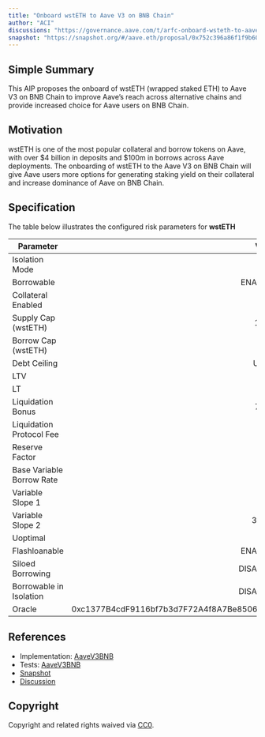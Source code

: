 ```yaml
---
title: "Onboard wstETH to Aave V3 on BNB Chain"
author: "ACI"
discussions: "https://governance.aave.com/t/arfc-onboard-wsteth-to-aave-v3-on-bnb-chain/18501"
snapshot: "https://snapshot.org/#/aave.eth/proposal/0x752c396a86f1f9b60d3e43b7ed223d9d2f66014e03b6b3eb7ac59e8a169d1fe5"
---
```


## Simple Summary

This AIP proposes the onboard of wstETH (wrapped staked ETH) to Aave V3 on BNB Chain to improve Aave’s reach across alternative chains and provide increased choice for Aave users on BNB Chain.

## Motivation

wstETH is one of the most popular collateral and borrow tokens on Aave, with over $4 billion in deposits and $100m in borrows across Aave deployments. The onboarding of wstETH to the Aave V3 on BNB Chain will give Aave users more options for generating staking yield on their collateral and increase dominance of Aave on BNB Chain.

## Specification

The table below illustrates the configured risk parameters for **wstETH**

| Parameter                 |                                      Value |
| ------------------------- | -----------------------------------------: |
| Isolation Mode            |                                      false |
| Borrowable                |                                    ENABLED |
| Collateral Enabled        |                                       true |
| Supply Cap (wstETH)       |                                      1,900 |
| Borrow Cap (wstETH)       |                                        190 |
| Debt Ceiling              |                                      USD 0 |
| LTV                       |                                       72 % |
| LT                        |                                       75 % |
| Liquidation Bonus         |                                      7.5 % |
| Liquidation Protocol Fee  |                                       10 % |
| Reserve Factor            |                                       15 % |
| Base Variable Borrow Rate |                                        0 % |
| Variable Slope 1          |                                        7 % |
| Variable Slope 2          |                                      300 % |
| Uoptimal                  |                                       45 % |
| Flashloanable             |                                    ENABLED |
| Siloed Borrowing          |                                   DISABLED |
| Borrowable in Isolation   |                                   DISABLED |
| Oracle                    | 0xc1377B4cdF9116bf7b3d7F72A4f8A7Be8506cE80 |

## References

- Implementation: [AaveV3BNB](https://github.com/bgd-labs/aave-proposals-v3/blob/main/src/20241030_AaveV3BNB_OnboardWstETHToAaveV3OnBNBChain/AaveV3BNB_OnboardWstETHToAaveV3OnBNBChain_20241030.sol)
- Tests: [AaveV3BNB](https://github.com/bgd-labs/aave-proposals-v3/blob/main/src/20241030_AaveV3BNB_OnboardWstETHToAaveV3OnBNBChain/AaveV3BNB_OnboardWstETHToAaveV3OnBNBChain_20241030.t.sol)
- [Snapshot](https://snapshot.org/#/aave.eth/proposal/0x752c396a86f1f9b60d3e43b7ed223d9d2f66014e03b6b3eb7ac59e8a169d1fe5)
- [Discussion](https://governance.aave.com/t/arfc-onboard-wsteth-to-aave-v3-on-bnb-chain/18501)

## Copyright

Copyright and related rights waived via [CC0](https://creativecommons.org/publicdomain/zero/1.0/).
